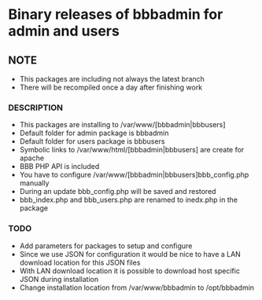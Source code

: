 # Binary releases of bbbadmin for admin and users

## NOTE

   - This packages are including not always the latest branch
   - There will be recompiled once a day after finishing work

### DESCRIPTION

   - This packages are installing to /var/www/[bbbadmin|bbbusers]
   - Default folder for admin package is bbbadmin
   - Default folder for users package is bbbusers
   - Symbolic links to /var/www/html/[bbbadmin|bbbusers] are create for apache
   - BBB PHP API is included
   - You have to configure /var/www/[bbbadmin|bbbusers]bbb_config.php manually
   - During an update bbb_config.php will be saved and restored
   - bbb_index.php and bbb_users.php are renamed to inedx.php in the package

### TODO

   - Add parameters for packages to setup and configure
   - Since we use JSON for configuration it would be nice to have a LAN download location for this JSON files
   - With LAN download location it is possible to download host specific JSON during installation
   - Change installation location from /var/www/bbbadmin to /opt/bbbadmin
